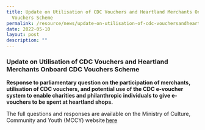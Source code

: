 ```yaml
---
title: Update on Utilisation of CDC Vouchers and Heartland Merchants Onboard CDC
  Vouchers Scheme
permalink: /resource/news/update-on-utilisation-of-cdc-vouchersandheartland-merchants/
date: 2022-05-10
layout: post
description: ""
---
```

### Update on Utilisation of CDC Vouchers and Heartland Merchants Onboard CDC Vouchers Scheme

**Response to parliamentary question on the participation of merchants, utilisation of CDC vouchers, and potential use of the CDC e-voucher system to enable charities and philanthropic individuals to give e-vouchers to be spent at heartland shops.**

The full questions and responses are available on the Ministry of Culture, Community and Youth (MCCY) website [here](https://www.mccy.gov.sg/about-us/news-and-resources/parliamentary-matters/2022/May/update-on-utilisation-of-cdc-vouchers-and-heartland-merchants-onboard-cdc-vouchers-scheme)